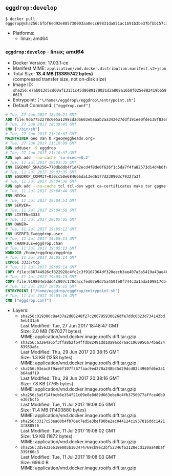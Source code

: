 ## `eggdrop:develop`

```console
$ docker pull eggdrop@sha256:bfbf6ed92e885730003aa0ecc69831da851ac1b91b3be37bfbb157c3ec617d76
```

-	Platforms:
	-	linux; amd64

### `eggdrop:develop` - linux; amd64

-	Docker Version: 17.03.1-ce
-	Manifest MIME: `application/vnd.docker.distribution.manifest.v2+json`
-	Total Size: **13.4 MB (13385742 bytes)**  
	(compressed transfer size, not on-disk size)
-	Image ID: `sha256:e7ab013d5cd60af13131c45d8689170021d2a808a16b8f025e882419bb586619`
-	Entrypoint: `["\/home\/eggdrop\/eggdrop\/entrypoint.sh"]`
-	Default Command: `["eggdrop.conf"]`

```dockerfile
# Tue, 27 Jun 2017 18:39:21 GMT
ADD file:9d67752278c0e5a1298cd2d6603ebaaab2aa342e27ddf191ee0fde138f82698c in / 
# Tue, 27 Jun 2017 18:39:45 GMT
CMD ["/bin/sh"]
# Tue, 27 Jun 2017 21:10:07 GMT
MAINTAINER Geo Van O <geo@eggheads.org>
# Tue, 27 Jun 2017 21:10:09 GMT
RUN adduser -S eggdrop
# Tue, 27 Jun 2017 21:10:37 GMT
RUN apk add --no-cache 'su-exec>=0.2'
# Tue, 11 Jul 2017 19:03:35 GMT
ENV EGGDROP_SHA256=770dbddb4f1d42ecd4f8de0f626f1c5da7f4fa82573d14d4b6fc5083e0b86ab2
# Tue, 11 Jul 2017 19:03:35 GMT
ENV EGGDROP_COMMIT=030cc50e684666da13ed6177d230903c79327a3f
# Tue, 11 Jul 2017 19:04:36 GMT
RUN apk add --no-cache tcl tcl-dev wget ca-certificates make tar gpgme bash build-base openssl openssl-dev   && wget "https://github.com/eggheads/eggdrop/archive/$EGGDROP_COMMIT.tar.gz" -O develop.tar.gz   && echo "$EGGDROP_SHA256  develop.tar.gz" | sha256sum -c -   && tar -zxvf develop.tar.gz   && rm develop.tar.gz     && ( cd eggdrop-$EGGDROP_COMMIT     && ./configure     && make config     && make     && make install DEST=/home/eggdrop/eggdrop )   && rm -rf eggdrop-$EGGDROP_COMMIT   && mkdir /home/eggdrop/eggdrop/data   && chown -R eggdrop /home/eggdrop/eggdrop   && apk del tcl-dev wget ca-certificates make tar gpgme build-base openssl-dev
# Tue, 11 Jul 2017 19:04:44 GMT
ENV NICK=
# Tue, 11 Jul 2017 19:04:51 GMT
ENV SERVER=
# Tue, 11 Jul 2017 19:04:58 GMT
ENV LISTEN=3333
# Tue, 11 Jul 2017 19:05:05 GMT
ENV OWNER=
# Tue, 11 Jul 2017 19:05:12 GMT
ENV USERFILE=eggdrop.user
# Tue, 11 Jul 2017 19:05:13 GMT
ENV CHANFILE=eggdrop.chan
# Tue, 11 Jul 2017 19:05:13 GMT
WORKDIR /home/eggdrop/eggdrop
# Tue, 11 Jul 2017 19:05:14 GMT
EXPOSE 3333/tcp
# Tue, 11 Jul 2017 19:05:14 GMT
COPY file:d80744926cf822928c4fc2c3f9107364df320eecb3ae407a3a5419a43ae4b872 in /home/eggdrop/eggdrop 
# Tue, 11 Jul 2017 19:05:15 GMT
COPY file:919804e5ddd4c807c178caccfed03e9d75a459fe0f744c3a1ada109817cb44ec in /home/eggdrop/eggdrop/scripts/ 
# Tue, 11 Jul 2017 19:05:15 GMT
ENTRYPOINT ["/home/eggdrop/eggdrop/entrypoint.sh"]
# Tue, 11 Jul 2017 19:05:16 GMT
CMD ["eggdrop.conf"]
```

-	Layers:
	-	`sha256:019300c8a437a2d60248f27c206795930626dfe7ddc0323d734143bd5eb131a6`  
		Last Modified: Tue, 27 Jun 2017 18:48:47 GMT  
		Size: 2.0 MB (1970271 bytes)  
		MIME: application/vnd.docker.image.rootfs.diff.tar.gzip
	-	`sha256:a32e4a65f3ffa8b2f64ffdb82491dd10a9acd7aac1960956a74bad2483953a6c`  
		Last Modified: Thu, 29 Jun 2017 20:38:15 GMT  
		Size: 1.3 KB (1258 bytes)  
		MIME: application/vnd.docker.image.rootfs.diff.tar.gzip
	-	`sha256:93eac8f9ae6f107f767faac9ed278a248b45d29dcd82c4960fd6e3a1b64adf19`  
		Last Modified: Thu, 29 Jun 2017 20:38:16 GMT  
		Size: 7.8 KB (7765 bytes)  
		MIME: application/vnd.docker.image.rootfs.diff.tar.gzip
	-	`sha256:5a5f14fbcb6e354f21c09e8e8d89d663ebe0c4fb3750077affce46b9e367bcf5`  
		Last Modified: Tue, 11 Jul 2017 19:08:05 GMT  
		Size: 11.4 MB (11403880 bytes)  
		MIME: application/vnd.docker.image.rootfs.diff.tar.gzip
	-	`sha256:3317c53ea60b4fb76ec7ed5e3bef90be2ac044124c1957816ddc14213f8885f6`  
		Last Modified: Tue, 11 Jul 2017 19:08:02 GMT  
		Size: 1.9 KB (1872 bytes)  
		MIME: application/vnd.docker.image.rootfs.diff.tar.gzip
	-	`sha256:3d5e326b18e005b103474769cb9ec2bf52346f62128ecd120aa48baf339f66c3`  
		Last Modified: Tue, 11 Jul 2017 19:08:03 GMT  
		Size: 696.0 B  
		MIME: application/vnd.docker.image.rootfs.diff.tar.gzip
